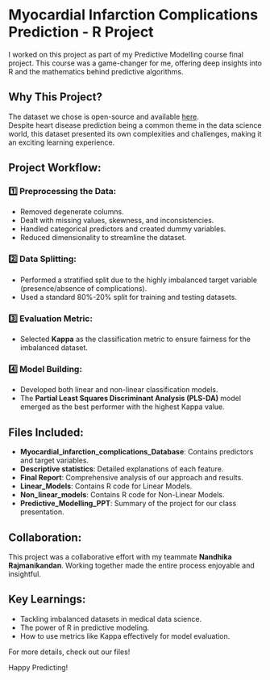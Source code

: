 # Myocardial Infarction Complications Prediction - R Project

I worked on this project as part of my Predictive Modelling course final project. This course was a game-changer for me, offering deep insights into R and the mathematics behind predictive algorithms.

## Why This Project?
The dataset we chose is open-source and available [here](https://archive.ics.uci.edu/dataset/579/myocardial+infarction+complications).  
Despite heart disease prediction being a common theme in the data science world, this dataset presented its own complexities and challenges, making it an exciting learning experience.

## Project Workflow:

### 1️⃣ Preprocessing the Data:
- Removed degenerate columns.
- Dealt with missing values, skewness, and inconsistencies.
- Handled categorical predictors and created dummy variables.
- Reduced dimensionality to streamline the dataset.

### 2️⃣ Data Splitting:
- Performed a stratified split due to the highly imbalanced target variable (presence/absence of complications).
- Used a standard 80%-20% split for training and testing datasets.

### 3️⃣ Evaluation Metric:
- Selected **Kappa** as the classification metric to ensure fairness for the imbalanced dataset.

### 4️⃣ Model Building:
- Developed both linear and non-linear classification models.
- The **Partial Least Squares Discriminant Analysis (PLS-DA)** model emerged as the best performer with the highest Kappa value.

## Files Included:
- **Myocardial_infarction_complications_Database**: Contains predictors and target variables.
- **Descriptive statistics**: Detailed explanations of each feature.
- **Final Report**: Comprehensive analysis of our approach and results.
- **Linear_Models**: Contains R code for Linear Models.
- **Non_linear_models**: Contains R code for Non-Linear Models.
- **Predictive_Modelling_PPT**: Summary of the project for our class presentation.

## Collaboration:
This project was a collaborative effort with my teammate **Nandhika Rajmanikandan**. Working together made the entire process enjoyable and insightful.

## Key Learnings:
- Tackling imbalanced datasets in medical data science.
- The power of R in predictive modeling.
- How to use metrics like Kappa effectively for model evaluation.

For more details, check out our files!

Happy Predicting!
